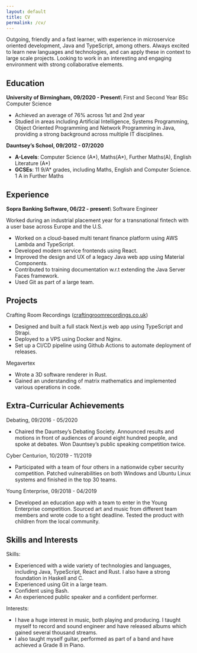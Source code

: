 ```yaml
---
layout: default
title: CV
permalink: /cv/
---
```

Outgoing, friendly and a fast learner, with experience in microservice oriented development, Java and TypeScript, among others. Always excited to learn new languages and technologies, and can apply these in context to large scale projects. Looking to work in an interesting and engaging environment with strong collaborative elements.

## Education

**University of Birmingham, 09/2020 - Present**\\
First and Second Year BSc Computer Science

- Achieved an average of 76% across 1st and 2nd year
- Studied in areas including Artificial Intelligence, Systems Programming, Object Oriented Programming and Network Programming in Java, providing a strong background across multiple IT disciplines.

**Dauntsey’s School, 09/2012 - 07/2020**

- **A-Levels**: Computer Science (A*), Maths(A*), Further Maths(A), English Literature (A*)
- **GCSEs**: 11 9/A* grades, including Maths, English and Computer Science. 1 A in Further Maths

## Experience

**Sopra Banking Software, 06/22 - present**\\
Software Engineer

Worked during an industrial placement year for a transnational fintech with a user base across Europe and the U.S.

- Worked on a cloud-based multi tenant finance platform using AWS Lambda and TypeScript.
- Developed modern service frontends using React.
- Improved the design and UX of a legacy Java web app using Material Components.
- Contributed to training documentation w.r.t extending the Java Server Faces framework.
- Used Git as part of a large team.

## Projects

Crafting Room Recordings ([craftingroomrecordings.co.uk](https://craftingroomrecordings.co.uk))

- Designed and built a full stack Next.js web app using TypeScript and Strapi.
- Deployed to a VPS using Docker and Nginx.
- Set up a CI/CD pipeline using Github Actions to automate deployment of releases.

Megavertex

- Wrote a 3D software renderer in Rust.
- Gained an understanding of matrix mathematics and implemented various operations in code.

## Extra-Curricular Achievements

Debating, 09/2016 - 05/2020

- Chaired the Dauntsey’s Debating Society. Announced results and motions in front of audiences of around eight hundred people, and spoke at debates. Won Dauntsey’s public speaking competition twice.

Cyber Centurion, 10/2019 - 11/2019

- Participated with a team of four others in a nationwide cyber security competition. Patched vulnerabilities on both Windows and Ubuntu Linux systems and finished in the top 30 teams.

Young Enterprise, 09/2018 - 04/2019

- Developed an education app with a team to enter in the Young Enterprise competition. Sourced art and music from different team members and wrote code to a tight deadline. Tested the product with children from the local community.

## Skills and Interests

Skills:

- Experienced with a wide variety of technologies and languages, including Java, TypeScript, React and Rust. I also have a strong foundation in Haskell and C.
- Experienced using Git in a large team.
- Confident using Bash.
- An experienced public speaker and a confident performer.

Interests:

- I have a huge interest in music, both playing and producing. I taught myself to record and sound engineer and have released albums which gained several thousand streams.
- I also taught myself guitar, performed as part of a band and have achieved a Grade 8 in Piano.
